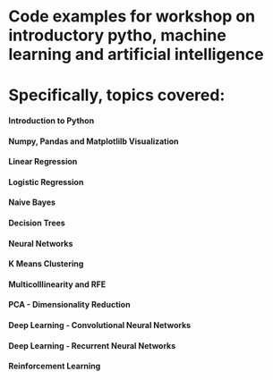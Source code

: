 # Code examples for workshop on introductory pytho, machine learning and artificial intelligence
# Specifically, topics covered:
#### Introduction to Python
#### Numpy, Pandas and Matplotlilb Visualization
#### Linear Regression
#### Logistic Regression
#### Naive Bayes
#### Decision Trees
#### Neural Networks
#### K Means Clustering
#### Multicolllinearity and RFE
#### PCA - Dimensionality Reduction
#### Deep Learning - Convolutional Neural Networks
#### Deep Learning - Recurrent Neural Networks
#### Reinforcement Learning
